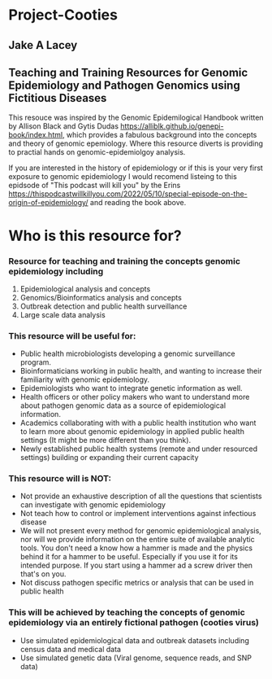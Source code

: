 # Project-Cooties
## Jake A Lacey

## Teaching and Training Resources for Genomic Epidemiology and Pathogen Genomics using Fictitious Diseases 

This resouce was inspired by the Genomic Epidemilogical Handbook written by Allison Black and Gytis Dudas https://alliblk.github.io/genepi-book/index.html, which provides a fabulous background into the concepts and theory of genomic epemiology. Where this resource diverts is providing to practial hands on genomic-epidemiolgoy analysis.  

If you are interested in the history of epidemiology or if this is your very first exposure to genomic epidemiology I would recomend listeing to this epidsode of "This podcast will kill you" by the Erins https://thispodcastwillkillyou.com/2022/05/10/special-episode-on-the-origin-of-epidemiology/ and reading the book above. 

# Who is this resource for?

### Resource for teaching and training the concepts genomic epidemiology including

1. Epidemiological analysis and concepts
2. Genomics/Bioinformatics analysis and concepts
3. Outbreak detection and public health surveillance
4. Large scale data analysis

### This resource will be useful for:

- Public health microbiologists developing a genomic surveillance program.
- Bioinformaticians working in public health, and wanting to increase their familiarity with genomic epidemiology.
- Epidemiologists who want to integrate genetic information as well.
- Health officers or other policy makers who want to understand more about pathogen genomic data as a source of epidemiological information.
- Academics collaborating with with a public health institution who want to learn more about genomic epidemiology in applied public health settings (It might be more different than you think).
- Newly established public health systems (remote and under resourced settings) building or expanding their current capacity

### This resource will is NOT:

- Not provide an exhaustive description of all the questions that scientists can investigate with genomic epidemiology
- Not teach how to control or implement interventions against infectious disease
- We will not present every method for genomic epidemiological analysis, nor will we provide information on the entire suite of available analytic tools. You don't need a know how a hammer is made and the physics behind it for a hammer to be useful. Especially if you use it for its intended purpose. If you start using a hammer ad a screw driver then that's on you.
- Not discuss pathogen specific metrics or analysis that can be used in public health

### This will be achieved by teaching the concepts of genomic epidemiology via an entirely fictional pathogen (cooties virus)

- Use simulated epidemiological data and outbreak datasets including census data and medical data
- Use simulated genetic data (Viral genome, sequence reads, and SNP data)
